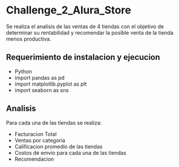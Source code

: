 # Challenge_2_Alura_Store
Se realiza el analisis  de las ventas de 4 tiendas  con el objetivo de determinar su rentabilidad y  recomendar la   posible venta de la tienda menos productiva.


## Requerimiento de instalacion y ejecucion
* Python
* import pandas as pd
* import matplotlib.pyplot as plt
* import seaborn as sns

## Analisis 
Para cada una de las tiendas se realiza:
* Facturacion Total
* Ventas por categoria
* Calificacion promedio de las tiendas
* Costos de emvio para cada una de las tiendas
* Recomendacion
